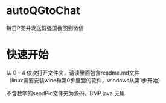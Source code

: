 # autoQGtoChat
每日P图并发送假强国截图到微信

# 快速开始
从 0 - 4 依次打开文件夹，请读里面包含readme.md文件  
（linux需要安装wine和第0步里面的软件，windows从第1步开始）

不含数字的sendPic文件夹为源码，BMP.java 无用
